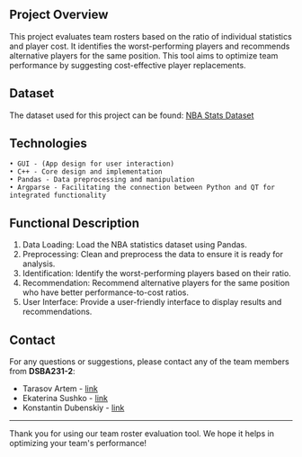 ## Project Overview
This project evaluates team rosters based on the ratio of individual statistics and player cost. It identifies the worst-performing players and recommends alternative players for the same position. This tool aims to optimize team performance by suggesting cost-effective player replacements.


## Dataset
The dataset used for this project can be found: [NBA Stats Dataset](https://www.basketball-reference.com/leagues/NBA_2024_advanced.html)

## Technologies
    • GUI - (App design for user interaction)
    • C++ - Core design and implementation
    • Pandas - Data preprocessing and manipulation
    • Argparse - Facilitating the connection between Python and QT for integrated functionality


## Functional Description
1. Data Loading: Load the NBA statistics dataset using Pandas.
2. Preprocessing: Clean and preprocess the data to ensure it is ready for analysis.
3. Identification: Identify the worst-performing players based on their ratio.
4. Recommendation: Recommend alternative players for the same position who have better performance-to-cost ratios.
5. User Interface: Provide a user-friendly interface to display results and recommendations.
      

## Contact
For any questions or suggestions, please contact any of the team members from **DSBA231-2**:
- Tarasov Artem - [link](https://github.com/artem2284708)
- Ekaterina Sushko - [link](https://github.com/ekaterinassss)
- Konstantin Dubenskiy - [link](https://github.com/konstantin06)

---

Thank you for using our team roster evaluation tool. We hope it helps in optimizing your team's performance!
